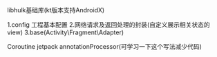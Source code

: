 libhulk基础库(kt版本支持AndroidX)

1.config 工程基本配置
2.网络请求及返回处理的封装(自定义展示相关状态的view)
3.base(Activity\Fragment\Adapter)


Coroutine jetpack
annotationProcessor(可学习一下这个写法减少代码)